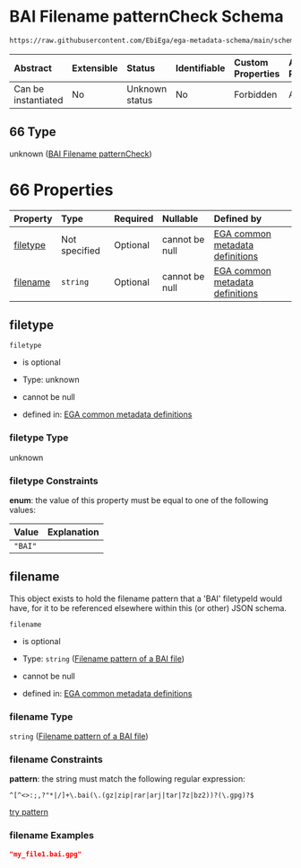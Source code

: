 # BAI Filename patternCheck Schema

```txt
https://raw.githubusercontent.com/EbiEga/ega-metadata-schema/main/schemas/EGA.common-definitions.json#/$defs/filenameFiletypePatternCheck/anyOf/66
```



| Abstract            | Extensible | Status         | Identifiable | Custom Properties | Additional Properties | Access Restrictions | Defined In                                                                                           |
| :------------------ | :--------- | :------------- | :----------- | :---------------- | :-------------------- | :------------------ | :--------------------------------------------------------------------------------------------------- |
| Can be instantiated | No         | Unknown status | No           | Forbidden         | Allowed               | none                | [EGA.common-definitions.json\*](../../../schemas/EGA.common-definitions.json "open original schema") |

## 66 Type

unknown ([BAI Filename patternCheck](ega-4-defs-check-filetype-checks-based-on-its-filename-anyof-bai-filename-patterncheck.md))

# 66 Properties

| Property              | Type          | Required | Nullable       | Defined by                                                                                                                                                                                                                                                                                                                                      |
| :-------------------- | :------------ | :------- | :------------- | :---------------------------------------------------------------------------------------------------------------------------------------------------------------------------------------------------------------------------------------------------------------------------------------------------------------------------------------------- |
| [filetype](#filetype) | Not specified | Optional | cannot be null | [EGA common metadata definitions](ega-4-defs-check-filetype-checks-based-on-its-filename-anyof-bai-filename-patterncheck-properties-filetype.md "https://raw.githubusercontent.com/EbiEga/ega-metadata-schema/main/schemas/EGA.common-definitions.json#/$defs/filenameFiletypePatternCheck/anyOf/66/properties/filetype")                       |
| [filename](#filename) | `string`      | Optional | cannot be null | [EGA common metadata definitions](ega-4-defs-check-filetype-checks-based-on-its-filename-anyof-bai-filename-patterncheck-properties-filename-pattern-of-a-bai-file.md "https://raw.githubusercontent.com/EbiEga/ega-metadata-schema/main/schemas/EGA.common-definitions.json#/$defs/filenameFiletypePatternCheck/anyOf/66/properties/filename") |

## filetype



`filetype`

* is optional

* Type: unknown

* cannot be null

* defined in: [EGA common metadata definitions](ega-4-defs-check-filetype-checks-based-on-its-filename-anyof-bai-filename-patterncheck-properties-filetype.md "https://raw.githubusercontent.com/EbiEga/ega-metadata-schema/main/schemas/EGA.common-definitions.json#/$defs/filenameFiletypePatternCheck/anyOf/66/properties/filetype")

### filetype Type

unknown

### filetype Constraints

**enum**: the value of this property must be equal to one of the following values:

| Value   | Explanation |
| :------ | :---------- |
| `"BAI"` |             |

## filename

This object exists to hold the filename pattern that a 'BAI' filetypeId would have, for it to be referenced elsewhere within this (or other) JSON schema.

`filename`

* is optional

* Type: `string` ([Filename pattern of a BAI file](ega-4-defs-check-filetype-checks-based-on-its-filename-anyof-bai-filename-patterncheck-properties-filename-pattern-of-a-bai-file.md))

* cannot be null

* defined in: [EGA common metadata definitions](ega-4-defs-check-filetype-checks-based-on-its-filename-anyof-bai-filename-patterncheck-properties-filename-pattern-of-a-bai-file.md "https://raw.githubusercontent.com/EbiEga/ega-metadata-schema/main/schemas/EGA.common-definitions.json#/$defs/filenameFiletypePatternCheck/anyOf/66/properties/filename")

### filename Type

`string` ([Filename pattern of a BAI file](ega-4-defs-check-filetype-checks-based-on-its-filename-anyof-bai-filename-patterncheck-properties-filename-pattern-of-a-bai-file.md))

### filename Constraints

**pattern**: the string must match the following regular expression:&#x20;

```regexp
^[^<>:;,?"*|/]+\.bai(\.(gz|zip|rar|arj|tar|7z|bz2))?(\.gpg)?$
```

[try pattern](https://regexr.com/?expression=%5E%5B%5E%3C%3E%3A%3B%2C%3F%22*%7C%2F%5D%2B%5C.bai\(%5C.\(gz%7Czip%7Crar%7Carj%7Ctar%7C7z%7Cbz2\)\)%3F\(%5C.gpg\)%3F%24 "try regular expression with regexr.com")

### filename Examples

```json
"my_file1.bai.gpg"
```
